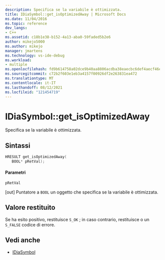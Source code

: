 ```yaml
---
description: Specifica se la variabile è ottimizzata.
title: IDiaSymbol::get_isOptimizedAway | Microsoft Docs
ms.date: 11/04/2016
ms.topic: reference
dev_langs:
- C++
ms.assetid: c18b1e38-b152-4a13-aba0-59faded5b2e6
author: mikejo5000
ms.author: mikejo
manager: jmartens
ms.technology: vs-ide-debug
ms.workload:
- multiple
ms.openlocfilehash: fd9b614758a02dce9b40aa8806acdba38eaecbc6def4aecf46eca10ed56d6482
ms.sourcegitcommit: c72b2f603e1eb3a4157f00926df2e263831ea472
ms.translationtype: MT
ms.contentlocale: it-IT
ms.lasthandoff: 08/12/2021
ms.locfileid: "121454719"
---
```

# <a name="idiasymbolget_isoptimizedaway"></a>IDiaSymbol::get_isOptimizedAway
Specifica se la variabile è ottimizzata.

## <a name="syntax"></a>Sintassi

```C++
HRESULT get_isOptimizedAway(
   BOOL* pRetVal);
```

#### <a name="parameters"></a>Parametri
 `pRetVal`

[out] Puntatore a `BOOL` un oggetto che specifica se la variabile è ottimizzata.

## <a name="return-value"></a>Valore restituito
 Se ha esito positivo, restituisce `S_OK` ; in caso contrario, restituisce o un `S_FALSE` codice di errore.

## <a name="see-also"></a>Vedi anche
- [IDiaSymbol](../../debugger/debug-interface-access/idiasymbol.md)
